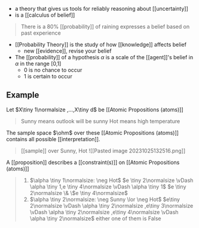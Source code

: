 - a theory that gives us tools for reliably reasoning about [[uncertainty]]
- is a [[calculus of belief]]
>	There is a 80% [[probability]] of raining expresses a belief based on past experience
- [[Probability Theory]] is the study of how [[knowledge]] affects belief
	- new [[evidence]], revise your belief
- The [[probability]] of a hypothesis $\alpha$ is a scale of the [[agent]]'s belief in $\alpha$ in the range [0,1] 
	- 0 is no chance to occur
	- 1 is certain to occur

## Example
Let $X\tiny 1\normalsize ,...,X\tiny d$ be [[Atomic Propositions (atoms)]]
>	Sunny means outlook will be sunny
>	Hot means high temperature

The sample space $\ohm$ over these [[Atomic Propositions (atoms)]] contains all possible [[interpretation]]. 
>[[sample]] over Sunny, Hot
![[Pasted image 20231025132516.png]]

A [[proposition]] describes a [[constraint(s)]] on [[Atomic Propositions (atoms)]]
>	1. $\alpha \tiny 1\normalsize: \neg Hot$
>		$e \tiny 2\normalsize \vDash \alpha \tiny 1,e \tiny 4\normalsize \vDash \alpha \tiny 1$ 
>				$e \tiny 2\normalsize \& \$e \tiny 4\normalsize$ 
>	1. $\alpha \tiny 2\normalsize: \neg Sunny \lor \neg Hot$
>		$e\tiny 2\normalsize \vDash \alpha \tiny 2\normalsize ,e\tiny 3\normalsize \vDash \alpha \tiny 2\normalsize ,e\tiny 4\normalsize \vDash \alpha \tiny 2\normalsize$
>				either one of them is False

